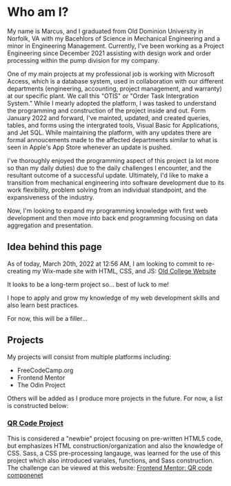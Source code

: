 # Who am I?

My name is Marcus, and I graduated from Old Dominion University in Norfolk, VA with my Bacehlors of Science in Mechanical Engineering and a minor in Engineering Management. Currently, I've been working as a Project Engineering since December 2021 assisting with design work and order processing within the pump division for my company.

One of my main projects at my professional job is working with Microsoft Access, which is a database system, used in collaboration with our different departments (engineering, accounting, project management, and warranty) at our specific plant. We call this "OTIS" or "Order Task Intergration System." While I mearly adopted the platform, I was tasked to understand the programming and construction of the project inside and out. Form January 2022 and forward, I've mainted, updated, and created queries, tables, and forms using the intergrated tools, Visual Basic for Applications, and Jet SQL. While maintaining the platform, with any updates there are formal annoucements made to the affected departments similar to what is seen in Apple's App Store whenever an update is pushed.

I've thoroughly enjoyed the programming aspect of this project (a lot more so than my daily duties) due to the daily challenges I encounter, and the resultant outcome of a successful update. Ultimately, I'd like to make a transition from mechanical engineering into software development due to its work flexibility, problem solving from an individual standpoint, and the expansiveness of the industry.

Now, I'm looking to expand my programming knowledge with first web development and then move into back end programming focusing on data aggregation and presentation. 

## Idea behind this page

As of today, March 20th, 2022 at 12:56 AM, I am looking to commit to re-creating my Wix-made site with HTML, CSS, and JS: [Old College Website](https://mlee011.wixsite.com/home)

It looks to be a long-term project so... best of luck to me!

I hope to apply and grow my knowledge of my web development skills and also learn best practices.

For now, this will be a filler...

## Projects

My projects will consist from multiple platforms including:
  - FreeCodeCamp.org
  - Frontend Mentor
  - The Odin Project

Others will be added as I produce more projects in the future. For now, a list is constructed below:

### [QR Code Project](https://github.com/mlee99/qrCodeProject)

This is considered a "newbie" project focusing on pre-written HTML5 code, but emphasizes HTML construction/organization and also the knowledge of CSS. Sass, a CSS pre-processing langauge, was learned for the use of this project which also introduced variales, functions, and Sass construction. The challenge can be viewed at this website: [Frontend Mentor: QR code componenet](https://www.frontendmentor.io/challenges/qr-code-component-iux_sIO_H)

